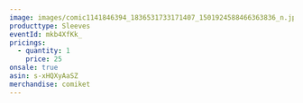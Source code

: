 ```yaml
---
image: images/comic1141846394_1836531733171407_1501924588466363836_n.jpg
producttype: Sleeves
eventId: mkb4XfKk_
pricings:
  - quantity: 1
    price: 25
onsale: true
asin: s-xHQXyAaSZ
merchandise: comiket
---
```

